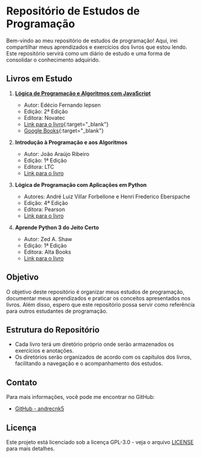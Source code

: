 # Repositório de Estudos de Programação

Bem-vindo ao meu repositório de estudos de programação! Aqui, irei compartilhar meus aprendizados e exercícios dos livros que estou lendo. Este repositório servirá como um diário de estudo e uma forma de consolidar o conhecimento adquirido.

## Livros em Estudo

1. [**Lógica de Programação e Algoritmos com JavaScript**](01_Lógica-de-Programação-e-Algoritmos-com-JavaScript\README.md)

   - Autor: Edécio Fernando Iepsen
   - Edição: 2ª Edição
   - Editora: Novatec
   - [Link para o livro](https://novatec.com.br/livros/logica-programacao-algoritmos-com-javascript-2ed/){:target="_blank"}
   - [Google Books](https://www.google.com.br/books/edition/L%C3%B3gica_de_Programa%C3%A7%C3%A3o_e_Algoritmos_co/35ZkEAAAQBAJ?hl=pt-BR&gbpv=1&dq=l%C3%B3gica+de+programa%C3%A7%C3%A3o+e+algoritmo+com+javascript&printsec=frontcover){:target="_blank"}

2. **Introdução à Programação e aos Algoritmos**

   - Autor: João Araújo Ribeiro
   - Edição: 1ª Edição
   - Editora: LTC
   - [Link para o livro](02_Introdução-a-Programação-e-aos-Algoritmos)

3. **Lógica de Programação com Aplicações em Python**

   - Autores: André Luiz Villar Forbellone e Henri Frederico Eberspache
   - Edição: 4ª Edição
   - Editora: Pearson
   - [Link para o livro](03_Lógica-de-programação-com-Aplicações-em-Python)

4. **Aprende Python 3 do Jeito Certo**
   - Autor: Zed A. Shaw
   - Edição: 1ª Edição
   - Editora: Alta Books
   - [Link para o livro](04_Aprenda-Python3-do-Jeito-Certo)

## Objetivo

O objetivo deste repositório é organizar meus estudos de programação, documentar meus aprendizados e praticar os conceitos apresentados nos livros. Além disso, espero que este repositório possa servir como referência para outros estudantes de programação.

## Estrutura do Repositório

- Cada livro terá um diretório próprio onde serão armazenados os exercícios e anotações.
- Os diretórios serão organizados de acordo com os capítulos dos livros, facilitando a navegação e o acompanhamento dos estudos.

## Contato

Para mais informações, você pode me encontrar no GitHub:

- [GitHub - andrecnk5](https://github.com/andrecnk5)

## Licença

Este projeto está licenciado sob a licença GPL-3.0 - veja o arquivo [LICENSE](LICENSE) para mais detalhes.

